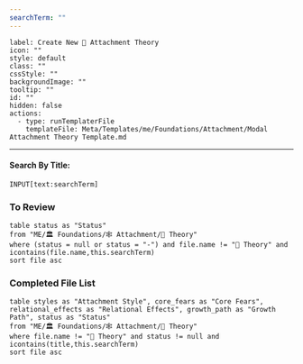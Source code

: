 ```yaml
---
searchTerm: ""
---
```


```meta-bind-button
label: Create New 💖 Attachment Theory
icon: ""
style: default
class: ""
cssStyle: ""
backgroundImage: ""
tooltip: ""
id: ""
hidden: false
actions:
  - type: runTemplaterFile
    templateFile: Meta/Templates/me/Foundations/Attachment/Modal Attachment Theory Template.md

```

---
#### Search By Title:
`INPUT[text:searchTerm]`

### To Review
```dataview
table status as "Status"
from "ME/🏛️ Foundations/🕸️ Attachment/💖 Theory"
where (status = null or status = "-") and file.name != "💖 Theory" and icontains(file.name,this.searchTerm)
sort file asc
```

### Completed File List
```dataview
table styles as "Attachment Style", core_fears as "Core Fears", relational_effects as "Relational Effects", growth_path as "Growth Path", status as "Status"
from "ME/🏛️ Foundations/🕸️ Attachment/💖 Theory"
where file.name != "💖 Theory" and status != null and icontains(title,this.searchTerm)
sort file asc
```
